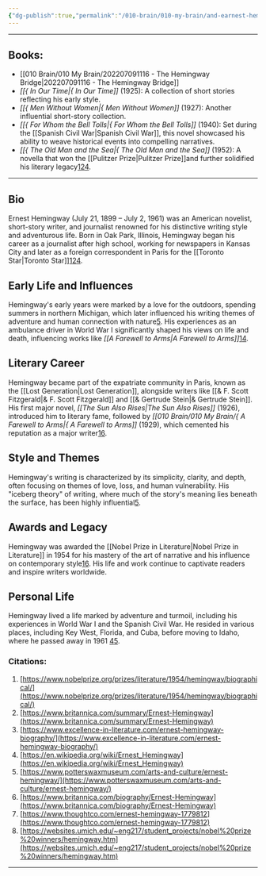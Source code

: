 ```yaml
---
{"dg-publish":true,"permalink":"/010-brain/010-my-brain/and-earnest-hemingway/","created":"2022-07-13T23:12:54.000-04:00","updated":"2025-03-21T16:29:36.000-04:00"}
---
```


---
## Books:
- [[010 Brain/010 My Brain/202207091116 - The Hemingway Bridge\|202207091116 - The Hemingway Bridge]]
- _[[{ In Our Time\|{ In Our Time]]_ (1925): A collection of short stories reflecting his early style.
- _[[{ Men Without Women\|{ Men Without Women]]_ (1927): Another influential short-story collection.
- _[[{ For Whom the Bell Tolls\|{ For Whom the Bell Tolls]]_ (1940): Set during the [[Spanish Civil War\|Spanish Civil War]], this novel showcased his ability to weave historical events into compelling narratives.
- _[[{ The Old Man and the Sea\|{ The Old Man and the Sea]]_ (1952): A novella that won the [[Pulitzer Prize\|Pulitzer Prize]]and further solidified his literary legacy[1](https://www.nobelprize.org/prizes/literature/1954/hemingway/biographical/)[2](https://www.britannica.com/summary/Ernest-Hemingway)[4](https://en.wikipedia.org/wiki/Ernest_Hemingway).

---
## Bio
Ernest Hemingway (July 21, 1899 – July 2, 1961) was an American novelist, short-story writer, and journalist renowned for his distinctive writing style and adventurous life. Born in Oak Park, Illinois, Hemingway began his career as a journalist after high school, working for newspapers in Kansas City and later as a foreign correspondent in Paris for the [[Toronto Star\|Toronto Star]][1](https://www.nobelprize.org/prizes/literature/1954/hemingway/biographical/)[2](https://www.britannica.com/summary/Ernest-Hemingway)[4](https://en.wikipedia.org/wiki/Ernest_Hemingway).

## Early Life and Influences

Hemingway's early years were marked by a love for the outdoors, spending summers in northern Michigan, which later influenced his writing themes of adventure and human connection with nature[5](https://www.potterswaxmuseum.com/arts-and-culture/ernest-hemingway/). His experiences as an ambulance driver in World War I significantly shaped his views on life and death, influencing works like _[[A Farewell to Arms\|A Farewell to Arms]]_[1](https://www.nobelprize.org/prizes/literature/1954/hemingway/biographical/)[4](https://en.wikipedia.org/wiki/Ernest_Hemingway).

## Literary Career

Hemingway became part of the expatriate community in Paris, known as the [[Lost Generation\|Lost Generation]], alongside writers like [[& F. Scott Fitzgerald\|& F. Scott Fitzgerald]] and [[& Gertrude Stein\|& Gertrude Stein]]. His first major novel, _[[The Sun Also Rises\|The Sun Also Rises]]_ (1926), introduced him to literary fame, followed by _[[010 Brain/010 My Brain/{ A Farewell to Arms\|{ A Farewell to Arms]]_ (1929), which cemented his reputation as a major writer[1](https://www.nobelprize.org/prizes/literature/1954/hemingway/biographical/)[6](https://www.britannica.com/biography/Ernest-Hemingway).


    

## Style and Themes

Hemingway's writing is characterized by its simplicity, clarity, and depth, often focusing on themes of love, loss, and human vulnerability. His "iceberg theory" of writing, where much of the story's meaning lies beneath the surface, has been highly influential[5](https://www.potterswaxmuseum.com/arts-and-culture/ernest-hemingway/).

## Awards and Legacy

Hemingway was awarded the [[Nobel Prize in Literature\|Nobel Prize in Literature]] in 1954 for his mastery of the art of narrative and his influence on contemporary style[1](https://www.nobelprize.org/prizes/literature/1954/hemingway/biographical/)[6](https://www.britannica.com/biography/Ernest-Hemingway). His life and work continue to captivate readers and inspire writers worldwide.

## Personal Life

Hemingway lived a life marked by adventure and turmoil, including his experiences in World War I and the Spanish Civil War. He resided in various places, including Key West, Florida, and Cuba, before moving to Idaho, where he passed away in 1961 [4](https://en.wikipedia.org/wiki/Ernest_Hemingway)[5](https://www.potterswaxmuseum.com/arts-and-culture/ernest-hemingway/).
### Citations:

1. [https://www.nobelprize.org/prizes/literature/1954/hemingway/biographical/](https://www.nobelprize.org/prizes/literature/1954/hemingway/biographical/)
2. [https://www.britannica.com/summary/Ernest-Hemingway](https://www.britannica.com/summary/Ernest-Hemingway)
3. [https://www.excellence-in-literature.com/ernest-hemingway-biography/](https://www.excellence-in-literature.com/ernest-hemingway-biography/)
4. [https://en.wikipedia.org/wiki/Ernest_Hemingway](https://en.wikipedia.org/wiki/Ernest_Hemingway)
5. [https://www.potterswaxmuseum.com/arts-and-culture/ernest-hemingway/](https://www.potterswaxmuseum.com/arts-and-culture/ernest-hemingway/)
6. [https://www.britannica.com/biography/Ernest-Hemingway](https://www.britannica.com/biography/Ernest-Hemingway)
7. [https://www.thoughtco.com/ernest-hemingway-1779812](https://www.thoughtco.com/ernest-hemingway-1779812)
8. [https://websites.umich.edu/~eng217/student_projects/nobel%20prize%20winners/hemingway.htm](https://websites.umich.edu/~eng217/student_projects/nobel%20prize%20winners/hemingway.htm)

---